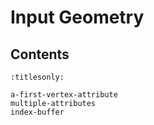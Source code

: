 Input Geometry
==============

Contents
--------

```{toctree}
:titlesonly:

a-first-vertex-attribute
multiple-attributes
index-buffer
```
